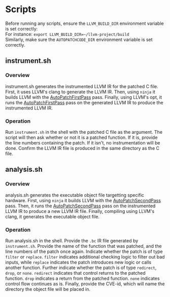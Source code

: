 # Scripts
Before running any scripts, ensure the `LLVM_BUILD_DIR` environment variable is set correctly:  
For instance: `export LLVM_BUILD_DIR=~/llvm-project/build`  
Similarly, make sure the `AUTOPATCHCODE_DIR` environment variable is set correctly.
## instrument.sh
### Overview
instrument.sh generates the instrumented LLVM IR for the patched C file. First, it uses LLVM's clang to generate the LLVM IR. Then, using `ninja` it builds LLVM with the [AutoPatchFirstPass](Passes/AutoPatchFirstPass/) pass. Finally, using LLVM's opt, it runs the [AutoPatchFirstPass](Passes/AutoPatchFirstPass/) pass on the generated LLVM IR to produce the instrumented LLVM IR.

### Operation
Run `instrument.sh` in the shell with the patched C file as the argument. The script will then ask whether or not it is a patched function. If it is, provide the line numbers containing the patch. If it isn't, no instrumentation will be done. Confirm the LLVM IR file is produced in the same directory as the C file.

## analysis.sh
### Overview
analysis.sh generates the executable object file targetting specific hardware. First, using `ninja` it builds LLVM with the [AutoPatchSecondPass](Passes/AutoPatchSecondPass/) pass. Then, it runs the [AutoPatchSecondPass](Passes/AutoPatchSecondPass/) pass on the instrumented LLVM IR to produce a new LLVM IR file. Finally, compiling using LLVM's clang, it generates the executable object file.

### Operation
Run analysis.sh in the shell. Provide the `.bc` IR file generated by `instrument.sh`. Provide the name of the function that was patched, and the line numbers of the patch once again. Indicate whether the patch is of type `filter` or `replace`. `filter` indicates additional checking logic to filter out bad inputs, while `replace` indicates the patch introduces new logic or calls another function. Further indicate whether the patch is of type `redirect`, `drop`, or `none`. `redirect` indicates that control returns to the patched function. `drop` indicates a return from the patched function. `none` indicates control flow continues as is. Finally, provide the CVE-id, which will name the directory the object file will be placed in. 
